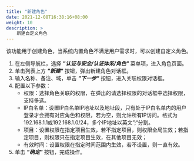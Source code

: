 ```yaml
---
title: "新建角色"
date: 2021-12-08T16:38:16+08:00
weight: 10
description: >
    新建自定义角色
---
```


该功能用于创建角色，当系统内置角色不满足用户需求时，可以创建自定义角色。

1. 在左侧导航栏，选择 **_"认证与安全/认证体系/角色"_** 菜单项，进入角色页面。
2. 单击列表上方 **_"新建"_** 按钮，弹出新建角色对话框。
2. 输入名称、备注、域，单击 **_"下一步"_** 按钮，进入关联权限对话框。
3. 配置以下参数：
    - 权限：选择角色关联的权限，在弹出的请选择权限的对话框中选择权限，支持多选。
    - IP白名单：设置IP白名单IP地址以及地址段，只有处于IP白名单内的用户登录才会拥有对应角色和权限，若为空，则允许所有IP访问。格式为192.168.1.1或192.168.1.0/24，多个IP地址以英文”;“分割。
    - 项目：设置权限在指定项目生效，若不指定项目，则权限全局生效；若指定项目，则权限只在指定项目生效，在其他项目无效；
    - 有效时间：设置权限在指定时间范围内生效，若不设置，则一直有效。
4. 单击 **_"确定"_** 按钮，完成操作。